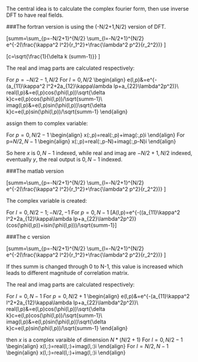 The central idea is to calculate the complex fourier form, then use inverse DFT to have real fields.

###The fortran version is using the (-N/2+1,N/2) version of DFT.

\[summ=\sum_{p=-N/2+1}^{N/2} \sum_{l=-N/2+1}^{N/2}  e^{-2(\frac{\kappa^2 l^2}{r_1^2}+\frac{\lambda^2 p^2}{r_2^2})}
\]

\[c=\sqrt{\frac{1}{\delta k (summ-1)}}
\]

The real and imag parts are calculated respectively:

For $p=-N/2-1,N/2$
   For $l=0,N/2$
\begin{align}
e(l,p)&=e^{-(a_{11}\kappa^2 l^2+2a_{12}\kappa\lambda lp+a_{22}\lambda^2p^2)}\\
real(l,p)&=e(l,p)cos(\phi(l,p))\sqrt{\delta k}c=e(l,p)cos(\phi(l,p))/\sqrt{summ-1}\\
imag(l,p)&=e(l,p)sin(\phi(l,p))\sqrt{\delta k}c=e(l,p)sin(\phi(l,p))/\sqrt{summ-1}
\end{align}

assign them to complex variable:

For $p=0,N/2-1$
\begin{align}
x(:,p)=real(:,p)+imag(:,p)i
\end{align}
For p=$N/2,N-1$
\begin{align}
x(:,p)=real(:,p-N)+imag(:,p-N)i
\end{align}

So here $x$ is $0,N-1$ indexed, while real and imag are $-N/2+1,N/2$ indexed, eventually $y$, the real output is $0,N-1$ indexed.

###The matlab version 

\[summ=\sum_{p=-N/2+1}^{N/2} \sum_{l=-N/2+1}^{N/2} e^{-2(\frac{\kappa^2 l^2}{r_1^2}+\frac{\lambda^2 p^2}{r_2^2})}
\]

The complex variable is created:

For $l=0,N/2-1;-N/2,-1$
   For $p=0,N-1$
\[A(l,p)=e^{-((a_{11}\kappa^2 l^2+2a_{12}\kappa\lambda lp+a_{22}\lambda^2p^2)}(cos(\phi(l,p))+isin(\phi(l,p)))/\sqrt{summ-1}\]

###The c version

\[summ=\sum_{p=-N/2+1}^{N/2} \sum_{l=-N/2+1}^{N/2} e^{-2(\frac{\kappa^2 l^2}{r_1^2}+\frac{\lambda^2 p^2}{r_2^2})}
\]

If thes summ is changed through 0 to N-1, this value is increased which leads to different magnitude of correlation matrix.

The real and imag parts are calculated respectively:

For $l=0,N-1$
   For $p=0,N/2+1$
   \begin{align}
      e(l,p)&=e^{-(a_{11}\kappa^2 l^2+2a_{12}\kappa\lambda lp+a_{22}\lambda^2p^2)}\\
      real(l,p)&=e(l,p)cos(\phi(l,p))\sqrt{\delta k}c=e(l,p)cos(\phi(l,p))/\sqrt{summ-1}\\
      imag(l,p)&=e(l,p)sin(\phi(l,p))\sqrt{\delta k}c=e(l,p)sin(\phi(l,p))/\sqrt{summ-1}
   \end{align}

then $x$ is a complex varaible of dimension $N*(N/2+1)$
For $l=0,N/2-1$
\begin{align}
x(l,:)=real(l,:)+imag(l,:)i
\end{align}
For $l=N/2,N-1$
\begin{align}
x(l,:)=real(l,:)+imag(l,:)i
\end{align}